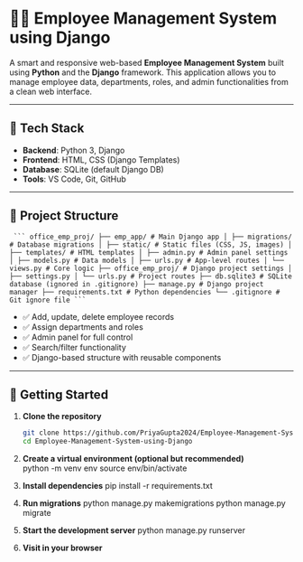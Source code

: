 # 🧑‍💼 Employee Management System using Django

A smart and responsive web-based **Employee Management System** built using **Python** and the **Django** framework. 
This application allows you to manage employee data, departments, roles, and admin functionalities from a clean web interface.

---

## 🔧 Tech Stack

- **Backend**: Python 3, Django
- **Frontend**: HTML, CSS (Django Templates)
- **Database**: SQLite (default Django DB)
- **Tools**: VS Code, Git, GitHub

---

## 📁 Project Structure
<pre><code> ``` office_emp_proj/ ├── emp_app/ # Main Django app │ ├── migrations/ # Database migrations │ ├── static/ # Static files (CSS, JS, images) │ ├── templates/ # HTML templates │ ├── admin.py # Admin panel settings │ ├── models.py # Data models │ ├── urls.py # App-level routes │ └── views.py # Core logic ├── office_emp_proj/ # Django project settings │ ├── settings.py │ └── urls.py # Project routes ├── db.sqlite3 # SQLite database (ignored in .gitignore) ├── manage.py # Django project manager ├── requirements.txt # Python dependencies └── .gitignore # Git ignore file ``` </code></pre>

- ✅ Add, update, delete employee records
- ✅ Assign departments and roles
- ✅ Admin panel for full control
- ✅ Search/filter functionality
- ✅ Django-based structure with reusable components

---

## 🚀 Getting Started

1. **Clone the repository**
   ```bash
   git clone https://github.com/PriyaGupta2024/Employee-Management-System-using-Django.git
   cd Employee-Management-System-using-Django
2. **Create a virtual environment (optional but recommended)**   
   python -m venv env
   source env/bin/activate
   
2. **Install dependencies**
    pip install -r requirements.txt
   
4. **Run migrations**
   python manage.py makemigrations
   python manage.py migrate
   
5. **Start the development server**
    python manage.py runserver
6. **Visit in your browser**
